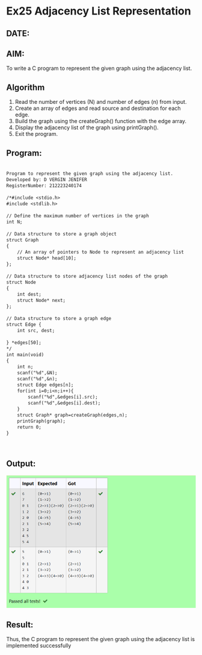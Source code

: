 # Ex25 Adjacency List Representation
## DATE:
## AIM:
To write a C program to represent the given graph using the adjacency list.

## Algorithm
1. Read the number of vertices (N) and number of edges (n) from input.
2. Create an array of edges and read source and destination for each edge.
3. Build the graph using the createGraph() function with the edge array.
4. Display the adjacency list of the graph using printGraph().
5. Exit the program.  

## Program:
```

Program to represent the given graph using the adjacency list.
Developed by: D VERGIN JENIFER
RegisterNumber: 212223240174

/*#include <stdio.h>
#include <stdlib.h>
 
// Define the maximum number of vertices in the graph
int N; 
 
// Data structure to store a graph object
struct Graph
{
    // An array of pointers to Node to represent an adjacency list
    struct Node* head[10];
};
 
// Data structure to store adjacency list nodes of the graph
struct Node
{
    int dest;
    struct Node* next;
};
 
// Data structure to store a graph edge
struct Edge {
    int src, dest;
   
} *edges[50];
*/
int main(void)
{   
    int n;
    scanf("%d",&N);
    scanf("%d",&n);
    struct Edge edges[n];
    for(int i=0;i<n;i++){
        scanf("%d",&edges[i].src);
        scanf("%d",&edges[i].dest);
    }
    struct Graph* graph=createGraph(edges,n);
    printGraph(graph);
    return 0;
}



```

## Output:

![output](img/adjlist.png)

## Result:
Thus, the C program to represent the given graph using the adjacency list is implemented successfully

